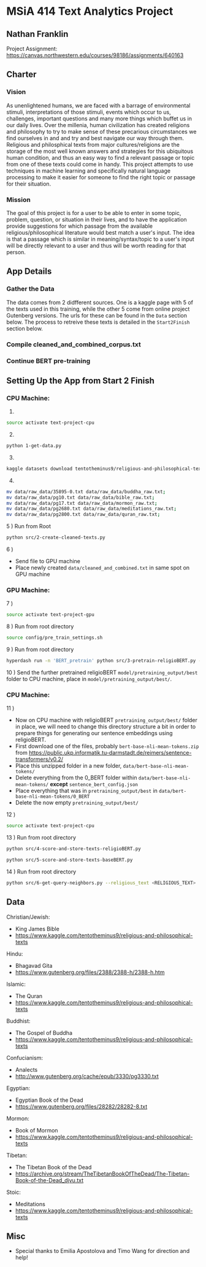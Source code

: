 # MSiA 414 Text Analytics Project

## Nathan Franklin

Project Assignment: https://canvas.northwestern.edu/courses/98186/assignments/640163

## Charter

### Vision

As unenlightened humans, we are faced with a barrage of environmental stimuli, interpretations of those stimuli, events which occur to us, challenges, important questions and many more things which buffet us in our daily lives. Over the millenia, human civilization has created religions and philosophy to try to make sense of these precarious circumstances we find ourselves in and and try and best navigate our way through them. Religious and philosphical texts from major cultures/religions are the storage of the most well known answers and strategies for this ubiquitous human condition, and thus an easy way to find a relevant passage or topic from one of these texts could come in handy. This project attempts to use techniques in machine learning and specifically natural language processing to make it easier for someone to find the right topic or passage for their situation.

### Mission

The goal of this project is for a user to be able to enter in some topic, problem, question, or situation in their lives, and to have the application provide suggestions for which passage from the available religious/philosophical literature would best match a user's input. The idea is that a passage which is similar in meaning/syntax/topic to a user's input will be directly relevant to a user and thus will be worth reading for that person.

## App Details

### Gather the Data

The data comes from 2 didfferent sources. One is a kaggle page with 5 of the texts used in this training, while the other 5 come from online project Gutenberg versions. The urls for these can be found in the `Data` section below. The process to retreive these texts is detailed in the `Start2Finish` section below.

### Compile cleaned_and_combined_corpus.txt

### Continue BERT pre-training


## Setting Up the App from Start 2 Finish

### CPU Machine:

1)
```bash
source activate text-project-cpu
```

2)
```bash
python 1-get-data.py
```

3)
```bash
kaggle datasets download tentotheminus9/religious-and-philosophical-texts --unzip --path data/raw_data/
```

4)
```bash
mv data/raw_data/35895-0.txt data/raw_data/buddha_raw.txt;
mv data/raw_data/pg10.txt data/raw_data/bible_raw.txt;
mv data/raw_data/pg17.txt data/raw_data/mormon_raw.txt;
mv data/raw_data/pg2680.txt data/raw_data/meditations_raw.txt;
mv data/raw_data/pg2800.txt data/raw_data/quran_raw.txt;
```

5 ) Run from Root
```bash
python src/2-create-cleaned-texts.py
```

6 )
- Send file to GPU machine
- Place newly created `data/cleaned_and_combined.txt` in same spot on GPU machine

### GPU Machine:

7 )
```bash
source activate text-project-gpu
```

8 ) Run from root directory
```bash
source config/pre_train_settings.sh
```

9 ) Run from root directory
```bash
hyperdash run -n 'BERT_pretrain' python src/3-pretrain-religioBERT.py --train_corpus $TRAIN_CORPUS --bert_model $BERT_MODEL --output_dir $OUTPUT_DIR --do_train --do_lower_case --cuda_device $CUDA_DEVICE
```

10 ) Send the further pretrained religioBERT `model/pretraining_output/best` folder to CPU machine, place in `model/pretraining_output/best/`.

### CPU Machine:

11 ) 
- Now on CPU machine with religioBERT `pretraining_output/best/` folder in place, we will need to change this directory structure a bit in order to prepare things for generating our sentence embeddings using religioBERT.
- First download one of the files, probably `bert-base-nli-mean-tokens.zip` from https://public.ukp.informatik.tu-darmstadt.de/reimers/sentence-transformers/v0.2/
- Place this unzipped folder in a new folder, `data/bert-base-nli-mean-tokens/`
- Delete everything from the 0_BERT folder within `data/bert-base-nli-mean-tokens/` **except** `sentence_bert_config.json`
- Place everything that was in `pretraining_output/best` in `data/bert-base-nli-mean-tokens/0_BERT`
- Delete the now empty `pretraining_output/best/`

12 ) 
```bash
source activate text-project-cpu
```

13 ) Run from root directory
```bash
python src/4-score-and-store-texts-religioBERT.py
```

```bash
python src/5-score-and-store-texts-baseBERT.py
```

14 ) Run from root directory
```bash
python src/6-get-query-neighbors.py --religious_text <RELIGIOUS_TEXT>
```

## Data

Christian/Jewish:
- King James Bible
- https://www.kaggle.com/tentotheminus9/religious-and-philosophical-texts

Hindu:
- Bhagavad Gita
- https://www.gutenberg.org/files/2388/2388-h/2388-h.htm

Islamic:
- The Quran
- https://www.kaggle.com/tentotheminus9/religious-and-philosophical-texts

Buddhist:
- The Gospel of Buddha
- https://www.kaggle.com/tentotheminus9/religious-and-philosophical-texts

Confucianism:
- Analects
- http://www.gutenberg.org/cache/epub/3330/pg3330.txt

Egyptian:
- Egyptian Book of the Dead
- https://www.gutenberg.org/files/28282/28282-8.txt

Mormon:
- Book of Mormon
- https://www.kaggle.com/tentotheminus9/religious-and-philosophical-texts

Tibetan:
- The Tibetan Book of the Dead
- https://archive.org/stream/TheTibetanBookOfTheDead/The-Tibetan-Book-of-the-Dead_djvu.txt

Stoic:
- Meditations
- https://www.kaggle.com/tentotheminus9/religious-and-philosophical-texts

## Misc

- Special thanks to Emilia Apostolova and Timo Wang for direction and help!